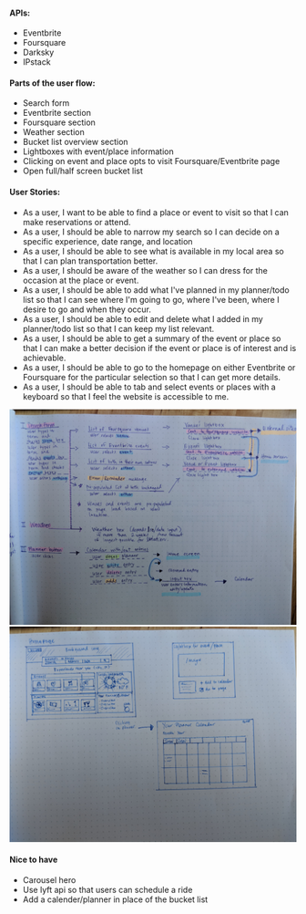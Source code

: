 #### APIs:
* Eventbrite
* Foursquare
* Darksky
* IPstack

#### Parts of the user flow:

* Search form
* Eventbrite section
* Foursquare section
* Weather section
* Bucket list overview section
* Lightboxes with event/place information
* Clicking on event and place opts to visit Foursquare/Eventbrite page
* Open full/half screen bucket list

#### User Stories:
* As a user, I want to be able to find a place or event to visit so that I can make reservations or attend.
* As a user, I should be able to narrow my search so I can decide on a specific experience, date range, and location
* As a user, I should be able to see what is available in my local area so that I can plan transportation better.
* As a user, I should be aware of the weather so I can dress for the occasion at the place or event.
* As a user, I should be able to add what I've planned in my planner/todo list so that I can see where I'm going to go, where I've been, where I desire to go and when they occur.
* As a user, I should be able to edit and delete what I added in my planner/todo list so that I can keep my list relevant.
* As a user, I should be able to get a summary of the event or place so that I can make a better decision if the event or place is of interest and is achievable.
* As a user, I should be able to go to the homepage on either Eventbrite or Foursquare for the particular selection so that I can get more details.
* As a user, I should be able to tab and select events or places with a keyboard so that I feel the website is accessible to me.

![alt text](images/userflow.jpg)
![alt text](images/wireframe.jpg)

#### Nice to have

* Carousel hero
* Use lyft api so that users can schedule a ride
* Add a calender/planner in place of the bucket list